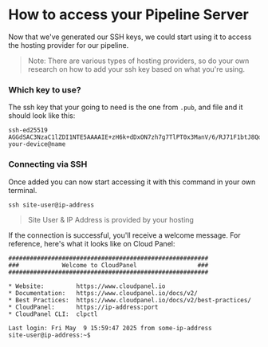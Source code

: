 # How to access your Pipeline Server
Now that we've generated our SSH keys,
we could start using it to access the hosting provider for our pipeline.
>Note: There are various types of hosting providers, so do your own research on how to add your ssh key based on what you're using.
### Which key to use?
The ssh key that your going to need is the one from `.pub`, and file and it should look like this:
```
ssh-ed25519 AGGdSAC3NzaC1lZDI1NTE5AAAAIE+zH6k+dDxON7zh7g7TlPT0x3ManV/6/RJ71F1btJ8Qq your-device@name
```

### Connecting via SSH
Once added you can now start accessing it with this command in your own terminal.

```
ssh site-user@ip-address
```
>Site User & IP Address is provided by your hosting

If the connection is successful, you'll receive a welcome message. For reference, here's what it looks like on Cloud Panel:

```
########################################################
###            Welcome to CloudPanel                 ###
########################################################

* Website:         https://www.cloudpanel.io
* Documentation:   https://www.cloudpanel.io/docs/v2/
* Best Practices:  https://www.cloudpanel.io/docs/v2/best-practices/
* CloudPanel:      https://ip-address:port
* CloudPanel CLI:  clpctl

Last login: Fri May  9 15:59:47 2025 from some-ip-address
site-user@ip-address:~$ 
```

